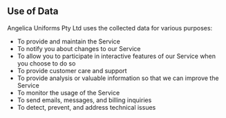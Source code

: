 ## Use of Data

Angelica Uniforms Pty Ltd uses the collected data for various purposes:

- To provide and maintain the Service
- To notify you about changes to our Service
- To allow you to participate in interactive features of our Service when you choose to do so
- To provide customer care and support
- To provide analysis or valuable information so that we can improve the Service
- To monitor the usage of the Service
- To send emails, messages, and billing inquiries
- To detect, prevent, and address technical issues